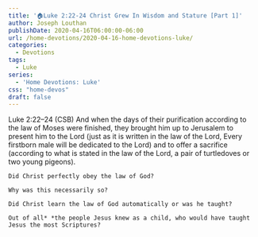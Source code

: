 ```yaml
---
title: '🏠Luke 2:22-24 Christ Grew In Wisdom and Stature [Part 1]'
author: Joseph Louthan
publishDate: 2020-04-16T06:00:00-06:00
url: /home-devotions/2020-04-16-home-devotions-luke/
categories:
  - Devotions
tags:
  - Luke
series:
  - 'Home Devotions: Luke'
css: "home-devos"
draft: false
---
```


Luke 2:22–24 (CSB) And when the days of their purification according to the law of Moses were finished, they brought him up to Jerusalem to present him to the Lord  (just as it is written in the law of the Lord, Every firstborn male will be dedicated to the Lord)  and to offer a sacrifice (according to what is stated in the law of the Lord, a pair of turtledoves or two young pigeons).

```text
Did Christ perfectly obey the law of God?

Why was this necessarily so?

Did Christ learn the law of God automatically or was he taught?

Out of all* *the people Jesus knew as a child, who would have taught Jesus the most Scriptures?
```
